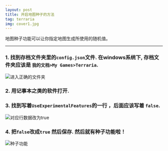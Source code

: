 ```yaml
---
layout: post
title: 开启地图种子的方法
tag: terraria
img: cover1.jpg
---
```


地图种子功能可以让你指定地图生成所使用的随机值。

***

### 1. 找到存档文件夹里的`config.json`文件. 在windows系统下, 存档文件夹应该是 `我的文档>My Games>Terraria`.

![进入正确的文件夹]({{site.baseurl}}/images/open-map-seed-img1.png)

### 2. 用记事本之类的软件打开.

### 3. 找到写着`UseExperimentalFeatures`的一行 ，后面应该写着 `false`.

![对应行数据改为true]({{site.baseurl}}/images/open-map-seed-img2.png)

### 4. 把`false`改成`true` 然后保存. 然后就有种子功能啦！

![种子功能]({{site.baseurl}}/images/open-map-seed-img3.png)